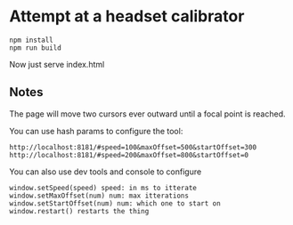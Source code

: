 # Attempt at a headset calibrator

```
npm install
npm run build
```

Now just serve index.html

## Notes

The page will move two cursors ever outward until a focal point is reached.

You can use hash params to configure the tool:

```
http://localhost:8181/#speed=100&maxOffset=500&startOffset=300
http://localhost:8181/#speed=200&maxOffset=800&startOffset=0
```

You can also use dev tools and console to configure

```
window.setSpeed(speed) speed: in ms to itterate
window.setMaxOffset(num) num: max itterations
window.setStartOffset(num) num: which one to start on
window.restart() restarts the thing
```
